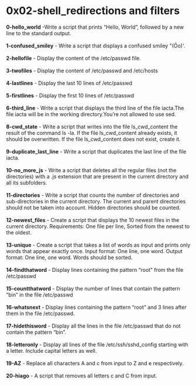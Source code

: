 # 0x02-shell_redirections and filters<br/>
**0-hello_world** -Write a script that prints “Hello, World”, followed by a new line to the standard output.<br/><br/>
**1-confused_smiley** - Write a script that displays a confused smiley "(Ôo)'. <br/><br/>
**2-hellofile** - Display the content of the /etc/passwd file.<br/><br/>
**3-twofiles** - Display the content of /etc/passwd and /etc/hosts<br/><br/>
**4-lastlines** - Display the last 10 lines of /etc/passwd<br/><br/>
**5-firstlines** - Display the first 10 lines of /etc/passwd<br/><br/>
**6-third_line** - Write a script that displays the third line of the file iacta.The file iacta will be in the working directory.You’re not allowed to use sed.<br/><br/>
**8-cwd_state** - Write a script that writes into the file ls_cwd_content the result of the command ls -la. If the file ls_cwd_content already exists, it should be overwritten. If the file ls_cwd_content does not exist, create it.<br/><br/>
**9-duplicate_last_line** - Write a script that duplicates the last line of the file iacta.<br/><br/>
**10-no_more_js** - Write a script that deletes all the regular files (not the directories) with a .js extension that are present in the current directory and all its subfolders.<br/><br/>
**11-directories** - Write a script that counts the number of directories and sub-directories in the current directory. The current and parent directories should not be taken into account. Hidden directories should be counted.<br/><br/>
**12-newest_files** - Create a script that displays the 10 newest files in the current directory. Requirements: One file per line, Sorted from the newest to the oldest.<br/><br/>
**13-unique** - Create a script that takes a list of words as input and prints only words that appear exactly once. Input format: One line, one word. Output format: One line, one word. Words should be sorted.<br/><br/>
**14-findthatword** - Display lines containing the pattern “root” from the file /etc/passwd<br/><br/>
**15-countthatword** - Display the number of lines that contain the pattern “bin” in the file /etc/passwd<br/><br/>
**16-whatsnext** - Display lines containing the pattern “root” and 3 lines after them in the file /etc/passwd.<br/><br/>
**17-hidethisword** - Display all the lines in the file /etc/passwd that do not contain the pattern “bin”.<br/><br/>
**18-letteronly** - Display all lines of the file /etc/ssh/sshd_config starting with a letter. Include capital letters as well.<br/><br/>
**19-AZ** - Replace all characters A and c from input to Z and e respectively.<br/><br/>
**20-hiago** - A script that removes all letters c and C from input.<br/><br/>
